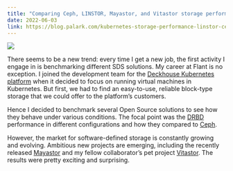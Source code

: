 ```yaml
---
title: "Comparing Ceph, LINSTOR, Mayastor, and Vitastor storage performance in Kubernetes"
date: 2022-06-03
link: https://blog.palark.com/kubernetes-storage-performance-linstor-ceph-mayastor-vitastor/
---
```


![](https://blog.palark.com/wp-content/uploads/2022/06/performance_study_of_linstor_ceph_mayastor_and_vitastor_free_storage_preview.png)

There seems to be a new trend: every time I get a new job, the first activity I engage in is benchmarking different SDS solutions. My career at Flant is no exception. I joined the development team for the [Deckhouse Kubernetes platform](https://deckhouse.io/) when it decided to focus on running virtual machines in Kubernetes. But first, we had to find an easy-to-use, reliable block-type storage that we could offer to the platform’s customers.

Hence I decided to benchmark several Open Source solutions to see how they behave under various conditions. The focal point was the [DRBD](https://en.wikipedia.org/wiki/Distributed_Replicated_Block_Device) performance in different configurations and how they compared to [Ceph](https://ceph.io/en/).

However, the market for software-defined storage is constantly growing and evolving. Ambitious new projects are emerging, including the recently released [Mayastor](https://github.com/openebs/mayastor) and my fellow collaborator’s pet project [Vitastor](https://vitastor.io/). The results were pretty exciting and surprising.

<!--more-->
